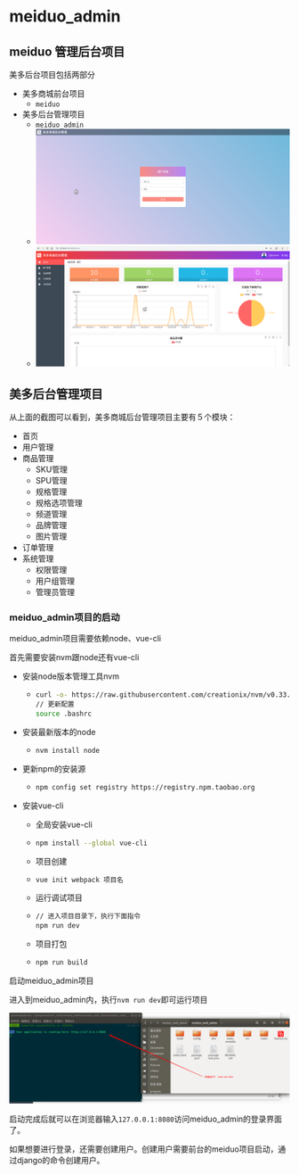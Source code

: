 # meiduo_admin
## meiduo 管理后台项目
美多后台项目包括两部分

- 美多商城前台项目
  - `meiduo`
- 美多后台管理项目
  - `meiduo_admin`
  - ![1568602156246](README.assets/1568602156246.png)
  - ![1568602234350](README.assets/1568602234350.png)

## 美多后台管理项目

从上面的截图可以看到，美多商城后台管理项目主要有５个模块：

- 首页
- 用户管理
- 商品管理
  - SKU管理
  - SPU管理
  - 规格管理
  - 规格选项管理
  - 频道管理
  - 品牌管理
  - 图片管理
- 订单管理
- 系统管理
  - 权限管理
  - 用户组管理
  - 管理员管理

### meiduo_admin项目的启动

meiduo_admin项目需要依赖node、vue-cli

首先需要安装nvm跟node还有vue-cli

- 安装node版本管理工具nvm

  - ```bash
    curl -o- https://raw.githubusercontent.com/creationix/nvm/v0.33.11/install.sh | bash
    // 更新配置
    source .bashrc
    ```

- 安装最新版本的node

  - ```bash
    nvm install node
    ```

- 更新npm的安装源

  - ```bash
    npm config set registry https://registry.npm.taobao.org
    ```

- 安装vue-cli

  - 全局安装vue-cli

  - ```bash
    npm install --global vue-cli
    ```

  - 项目创建

  - ```bash
    vue init webpack 项目名
    ```

  - 运行调试项目

  - ```bash
    // 进入项目目录下，执行下面指令
    npm run dev
    ```

  - 项目打包

  - ```bash
    npm run build
    ```

启动meiduo_admin项目

进入到meiduo_admin内，执行`nvm run dev`即可运行项目

![1568603040437](README.assets/1568603040437.png)

启动完成后就可以在浏览器输入`127.0.0.1:8080`访问meiduo_admin的登录界面了。

如果想要进行登录，还需要创建用户。创建用户需要前台的meiduo项目启动，通过django的命令创建用户。